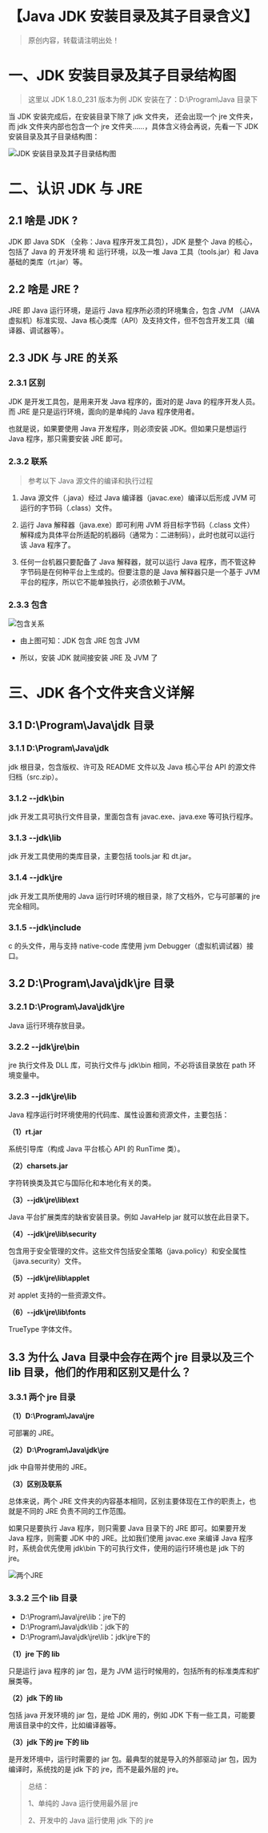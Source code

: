 # 【Java JDK 安装目录及其子目录含义】

> 原创内容，转载请注明出处！

# 一、JDK 安装目录及其子目录结构图

> 这里以 JDK 1.8.0_231 版本为例
> JDK 安装在了：D:\Program\Java 目录下


当 JDK 安装完成后，在安装目录下除了 jdk 文件夹， 还会出现一个 jre 文件夹，而 jdk 文件夹内部也包含一个 jre 文件夹……，具体含义待会再说，先看一下 JDK 安装目录及其子目录结构图： 

![JDK 安装目录及其子目录结构图](mark-img/20210313235617952.png)

# 二、认识 JDK 与 JRE
## 2.1 啥是 JDK ?
JDK 即 Java SDK （全称：Java 程序开发工具包），JDK 是整个 Java 的核心，包括了 Java 的 开发环境 和 运行环境，以及一堆 Java 工具（tools.jar）和 Java 基础的类库（rt.jar）等。
## 2.2 啥是 JRE ?
JRE 即 Java 运行环境，是运行 Java 程序所必须的环境集合，包含 JVM （JAVA 虚拟机）标准实现、Java 核心类库（API）及支持文件，但不包含开发工具（编译器、调试器等）。


## 2.3 JDK 与 JRE 的关系 

### 2.3.1 区别
JDK 是开发工具包，是用来开发 Java 程序的，面对的是 Java 的程序开发人员。而 JRE 是只是运行环境，面向的是单纯的 Java 程序使用者。

也就是说，如果要使用 Java 开发程序，则必须安装 JDK。但如果只是想运行 Java 程序，那只需要安装 JRE 即可。

### 2.3.2 联系
> 参考以下 Java 源文件的编译和执行过程

1. Java 源文件（.java）经过 Java 编译器（javac.exe）编译以后形成 JVM 可运行的字节码（.class）文件。

2. 运行 Java 解释器（java.exe）即可利用 JVM 将目标字节码（.class 文件）解释成为具体平台所适配的机器码（通常为：二进制码），此时也就可以运行该 Java 程序了。

3. 任何一台机器只要配备了 Java 解释器，就可以运行 Java 程序，而不管这种字节码是在何种平台上生成的。但要注意的是 Java 解释器只是一个基于 JVM 平台的程序，所以它不能单独执行，必须依赖于JVM。

### 2.3.3 包含
![包含关系](mark-img/20210313235617995.png)

- 由上图可知：JDK 包含 JRE 包含 JVM

- 所以，安装 JDK 就间接安装 JRE 及 JVM 了

# 三、JDK 各个文件夹含义详解
## 3.1 D:\Program\Java\jdk 目录

### 3.1.1 D:\Program\Java\jdk
jdk 根目录，包含版权、许可及 README 文件以及 Java 核心平台 API 的源文件归档（src.zip）。

### 3.1.2 --jdk\bin
jdk 开发工具可执行文件目录，里面包含有 javac.exe、java.exe 等可执行程序。

### 3.1.3 --jdk\lib
jdk 开发工具使用的类库目录，主要包括 tools.jar 和 dt.jar。

### 3.1.4 --jdk\jre
jdk 开发工具所使用的 Java 运行时环境的根目录，除了文档外，它与可部署的 jre 完全相同。

### 3.1.5 --jdk\include
c 的头文件，用与支持 native-code 库使用 jvm Debugger（虚拟机调试器）接口。


## 3.2 D:\Program\Java\jdk\jre 目录

### 3.2.1 D:\Program\Java\jdk\jre
Java 运行环境存放目录。

### 3.2.2 --jdk\jre\bin
jre 执行文件及 DLL 库，可执行文件与 jdk\bin 相同，不必将该目录放在 path 环境变量中。

### 3.2.3 --jdk\jre\lib
 Java 程序运行时环境使用的代码库、属性设置和资源文件，主要包括：

**（1）rt.jar**

系统引导库（构成 Java 平台核心 API 的 RunTime 类）。

**（2）charsets.jar**

字符转换类及其它与国际化和本地化有关的类。

**（3）--jdk\jre\lib\ext**

Java 平台扩展类库的缺省安装目录。例如 JavaHelp jar 就可以放在此目录下。

**（4）--jdk\jre\lib\security**

包含用于安全管理的文件。这些文件包括安全策略（java.policy）和安全属性（java.security）文件。

**（5）--jdk\jre\lib\applet**

对 applet 支持的一些资源文件。

**（6）--jdk\jre\lib\fonts**

TrueType 字体文件。

## 3.3 为什么 Java 目录中会存在两个 jre 目录以及三个 lib 目录，他们的作用和区别又是什么？


### 3.3.1 两个 jre 目录
**（1）D:\Program\Java\jre**

可部署的 JRE。

**（2）D:\Program\Java\jdk\jre**

jdk 中自带并使用的 JRE。

**（3）区别及联系**

总体来说，两个 JRE 文件夹的内容基本相同，区别主要体现在工作的职责上，也就是不同的 JRE 负责不同的工作范围。

如果只是要执行 Java 程序，则只需要 Java 目录下的 JRE 即可。如果要开发 Java 程序，则需要 JDK 中的 JRE。比如我们使用 javac.exe 来编译 Java 程序时，系统会优先使用 jdk\bin 下的可执行文件，使用的运行环境也是 jdk 下的 jre。

![两个JRE](mark-img/20210313235617997.png)

### 3.3.2 三个 lib 目录

- D:\Program\Java\jre\lib：jre下的
- D:\Program\Java\jdk\lib：jdk下的
- D:\Program\Java\jdk\jre\lib：jdk\jre下的

**（1）jre 下的 lib**

只是运行 java 程序的 jar 包，是为 JVM 运行时候用的，包括所有的标准类库和扩展类等。

**（2）jdk 下的 lib**

包括 java 开发环境的 jar 包，是给 JDK 用的，例如 JDK 下有一些工具，可能要用该目录中的文件，比如编译器等。

**（3）jdk 下的 jre 下的 lib**

是开发环境中，运行时需要的 jar 包。最典型的就是导入的外部驱动 jar 包，因为编译时，系统找的是 jdk 下的 jre，而不是最外层的 jre。

> 总结：
>
> 1、单纯的 Java 运行使用最外层 jre
>
> 2、开发中的 Java 运行使用 jdk 下的 jre